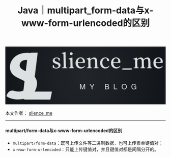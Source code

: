 ﻿---
layout: post
title: Java｜multipart_form-data与x-www-form-urlencoded的区别
categories: [Java]
description: multipart_form-data与x-www-form-urlencoded的区别
keywords: 编程语言, Java
mermaid: false
sequence: false
flow: false
mathjax: false
mindmap: false
mindmap2: false
---

![img](/images/posts/logo_slienceme3.png)

本文作者： [slience_me](https://slienceme.cn/)

---

#### multipart/form-data与x-www-form-urlencoded的区别
- `multipart/form-data`：既可上传文件等二进制数据，也可上传表单键值对；
- `x-www-form-urlencoded`：只能上传键值对，并且键值对都是间隔分开的。
